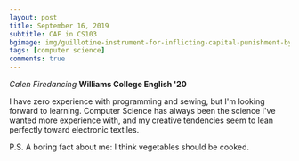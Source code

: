 ```yaml
---
layout: post
title: September 16, 2019
subtitle: CAF in CS103
bgimage: img/guillotine-instrument-for-inflicting-capital-punishment-by-decapitation-1096626924-c712b602aff44aff995c41fbbc0aff33.jpg
tags: [computer science]
comments: true
---
```

*Calen Firedancing*
**Williams College English '20**

I have zero experience with programming and sewing, but I'm looking forward to learning. Computer Science has always been the science I've wanted more experience with, and my creative tendencies seem to lean perfectly toward electronic textiles.

P.S. A boring fact about me: I think vegetables should be cooked. 

